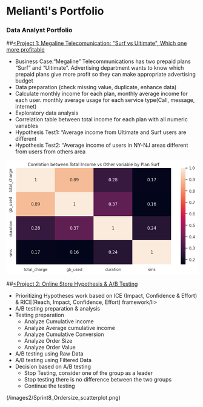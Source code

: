 # Melianti's Portfolio
### Data Analyst Portfolio

##[<Project 1: Megaline Telecomunication: "Surf vs Ultimate", Which one more profitable](https://github.com/melianti/project/blob/main/Sprint4_Megaline.ipynb)

<ul>
  <li>Business Case:“Megaline” Telecommunications has two prepaid plans “Surf” and “Ultimate”. Advertising department wants to know which prepaid plans give more profit so they can make appropriate advertising budget</li>
  <li>Data preparation (check missing value, duplicate, enhance data)</li>
  <li>Calculate monthly income for each plan, monthly average income for each user. monthly average usage for each service type(Call, message, internet)</li>
  <li>Exploratory data analysis</li>
  <li>Correlation table between total income for each plan with all numeric variables</li>
  <li>Hypothesis Test1: “Average income from Ultimate and Surf users are different</li>
  <li>Hypothesis Test2: “Average income of users in NY-NJ areas different from users from others area</li>
</ul>

![Correlation table Surf Plan](/images2/Sprint4_Coosurf.png)

##[<Project 2: Online Store Hypothesis & A/B Testing](https://github.com/melianti/project/blob/main/Online_store_ABTesting_Sprint8.ipynb)

<ul>
<li>Prioritizing Hypotheses work based on ICE (Impact, Confidence & Effort)  & RICE(Reach, Impact, Confidence, Effort) framework/li>	
<li>A/B testing preparation & analysis
   <li>Testing preparation
       <ul>
        <li>Analyze Cumulative income </li>
        <li>Analyze Average cumulative income</li>
        <li>Analyze Cumulative Conversion</li>
        <li>Analyze Order Size</li>
        <li>Analyze Order Value</li>
      </ul>
   </li>
</li>
<li>A/B testing using Raw Data</li>
<li>A/B testing using Filtered Data</li>
<li>Decision based on A/B testing
    <ul>
      <li>Stop Testing, consider one of the group as a leader</li>
      <li>Stop testing there is no difference between the two groups</li>
      <li>Continue the testing</li>
    </ul>
</li>
</ul>

(/images2/Sprint8_Ordersize_scatterplot.png)




